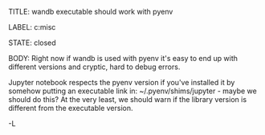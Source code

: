 TITLE:
wandb executable should work with pyenv

LABEL:
c:misc

STATE:
closed

BODY:
Right now if wandb is used with pyenv it's easy to end up with different versions and cryptic, hard to debug errors.

Jupyter notebook respects the pyenv version if you've installed it by somehow putting an executable link in: ~/.pyenv/shims/jupyter - maybe we should do this?  At the very least, we should warn if the library version is different from the executable version.

-L


